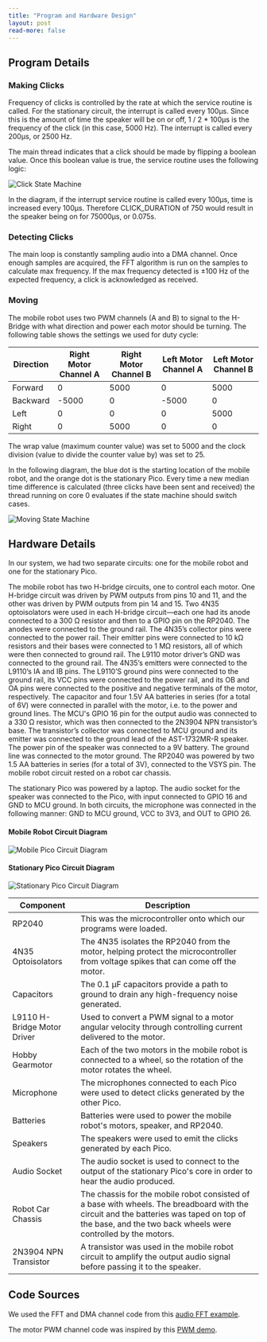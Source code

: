 ```yaml
---
title: "Program and Hardware Design"
layout: post
read-more: false
---
```


## Program Details

### Making Clicks

Frequency of clicks is controlled by the rate at which the service routine is called. For the stationary circuit, the interrupt is called every 100μs. Since this is the amount of time the speaker will be on or off, 1 / 2 * 100μs is the frequency of the click (in this case, 5000 Hz). The interrupt is called every 200μs, or 2500 Hz.

The main thread indicates that a click should be made by flipping a boolean value. Once this boolean value is true, the service routine uses the following logic:

![Click State Machine](https://i.ibb.co/WcW4b9T/final-state-machine-Page-2-drawio.png)

In the diagram, if the interrupt service routine is called every 100μs, time is increased every 100μs. Therefore CLICK_DURATION of 750 would result in the speaker being on for 75000μs, or 0.075s. 

### Detecting Clicks

The main loop is constantly sampling audio into a DMA channel. Once enough samples are acquired, the FFT algorithm is run on the samples to calculate max frequency. If the max frequency detected is ±100 Hz of the expected frequency, a click is acknowledged as received.

### Moving

The mobile robot uses two PWM channels (A and B) to signal to the H-Bridge with what direction and power each motor should be turning. The following table shows the settings we used for duty cycle:

| Direction | Right Motor Channel A | Right Motor Channel B | Left Motor Channel A | Left Motor Channel B |
| --------- | --------------------- | --------------------- | -------------------- | -------------------- |
| Forward   | 0                     | 5000                  | 0                    | 5000                 |
| Backward  | -5000                 | 0                     | -5000                | 0                    |
| Left      | 0                     | 0                     | 0                    | 5000                 |
| Right     | 0                     | 5000                  | 0                    | 0                    |

The wrap value (maximum counter value) was set to 5000 and the clock division (value to divide the counter value by) was set to 25.

In the following diagram, the blue dot is the starting location of the mobile robot, and the orange dot is the stationary Pico. Every time a new median time difference is calculated (three clicks have been sent and received) the thread running on core 0 evaluates if the state machine should switch cases. 

![Moving State Machine](https://i.ibb.co/pnMGG9B/final-state-machine-Page-1-drawio.png)

## Hardware Details
In our system, we had two separate circuits: one for the mobile robot and one for the stationary Pico. 

The mobile robot has two H-bridge circuits, one to control each motor. One H-bridge circuit was driven by PWM outputs from pins 10 and 11, and the other was driven by PWM outputs from pin 14 and 15. Two 4N35 optoisolators were used in each H-bridge circuit—each one had its anode connected to a 300 Ω resistor and then to a GPIO pin on the RP2040. The anodes were connected to the ground rail. The 4N35’s collector pins were connected to the power rail. Their emitter pins were connected to 10 kΩ resistors and their bases were connected to 1 MΩ resistors, all of which were then connected to ground rail. The L9110 motor driver’s GND was connected to the ground rail. The 4N35’s emitters were connected to the L9110’s IA and IB pins. The L9110’S ground pins were connected to the ground rail, its VCC pins were connected to the power rail, and its OB and OA pins were connected to the positive and negative terminals of the motor, respectively. The capacitor and four 1.5V AA batteries in series (for a total of 6V) were connected in parallel with the motor, i.e. to the power and ground lines. The MCU's GPIO 16 pin for the output audio was connected to a 330 Ω resistor, which was then connected to the 2N3904 NPN transistor’s base. The transistor’s collector was connected to MCU ground and its emitter was connected to the ground lead of the AST-1732MR-R speaker. The power pin of the speaker was connected to a 9V battery. The ground line was connected to the motor ground. The RP2040 was powered by two 1.5 AA batteries in series (for a total of 3V), connected to the VSYS pin. The mobile robot circuit rested on a robot car chassis. 

The stationary Pico was powered by a laptop. The audio socket for the speaker was connected to the Pico, with input connected to GPIO 16 and GND to MCU ground. In both circuits, the microphone was connected in the following manner: GND to MCU ground, VCC to 3V3, and OUT to GPIO 26.

#### Mobile Robot Circuit Diagram

![Mobile Pico Circuit Diagram](https://i.imgur.com/ISyDn8F.png)

#### Stationary Pico Circuit Diagram

![Stationary Pico Circuit Diagram](https://i.ibb.co/VNFDCFZ/stationary.png)

| Component | Description | 
| --------- | ------------| 
| RP2040 | This was the microcontroller onto which our programs were loaded. | 
| 4N35 Optoisolators | The 4N35 isolates the RP2040 from the motor, helping protect the microcontroller from voltage spikes that can come off the motor. |
| Capacitors | The 0.1 μF capacitors provide a path to ground to drain any high-frequency noise generated. |
| L9110 H-Bridge Motor Driver | Used to convert a PWM signal to a motor angular velocity through controlling current delivered to the motor. |
| Hobby Gearmotor | Each of the two motors in the mobile robot is connected to a wheel, so the rotation of the motor rotates the wheel. |
| Microphone | The microphones connected to each Pico were used to detect clicks generated by the other Pico. |
| Batteries | Batteries were used to power the mobile robot's motors, speaker, and RP2040. |
| Speakers | The speakers were used to emit the clicks generated by each Pico. |
| Audio Socket | The audio socket is used to connect to the output of the stationary Pico's core in order to hear the audio produced. |
| Robot Car Chassis | The chassis for the mobile robot consisted of a base with wheels. The breadboard with the circuit and the batteries was taped on top of the base, and the two back wheels were controlled by the motors. |
| 2N3904 NPN Transistor | A transistor was used in the mobile robot circuit to amplify the output audio signal before passing it to the speaker. |

## Code Sources
We used the FFT and DMA channel code from this [audio FFT example](https://github.com/vha3/Hunter-Adams-RP2040-Demos/blob/master/Lab_1/Audio_FFT/fft.c).

The motor PWM channel code was inspired by this [PWM demo](https://github.com/vha3/Hunter-Adams-RP2040-Demos/blob/master/Lab_3/PWM_Demo/pwm-demo.c).

